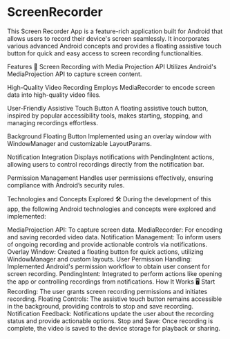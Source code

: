 # ScreenRecorder
This Screen Recorder App is a feature-rich application built for Android that allows users to record their device's screen seamlessly. It incorporates various advanced Android concepts and provides a floating assistive touch button for quick and easy access to screen recording functionalities.

Features 🚀
Screen Recording with Media Projection API
Utilizes Android's MediaProjection API to capture screen content.

High-Quality Video Recording
Employs MediaRecorder to encode screen data into high-quality video files.

User-Friendly Assistive Touch Button
A floating assistive touch button, inspired by popular accessibility tools, makes starting, stopping, and managing recordings effortless.

Background Floating Button
Implemented using an overlay window with WindowManager and customizable LayoutParams.

Notification Integration
Displays notifications with PendingIntent actions, allowing users to control recordings directly from the notification bar.

Permission Management
Handles user permissions effectively, ensuring compliance with Android’s security rules.

Technologies and Concepts Explored 🛠️
During the development of this app, the following Android technologies and concepts were explored and implemented:

MediaProjection API: To capture screen data.
MediaRecorder: For encoding and saving recorded video data.
Notification Management: To inform users of ongoing recording and provide actionable controls via notifications.
Overlay Window: Created a floating button for quick actions, utilizing WindowManager and custom layouts.
User Permission Handling: Implemented Android's permission workflow to obtain user consent for screen recording.
PendingIntent: Integrated to perform actions like opening the app or controlling recordings from notifications.
How It Works 🖥️
Start Recording: The user grants screen recording permissions and initiates recording.
Floating Controls: The assistive touch button remains accessible in the background, providing controls to stop and save recording.
Notification Feedback: Notifications update the user about the recording status and provide actionable options.
Stop and Save: Once recording is complete, the video is saved to the device storage for playback or sharing.
